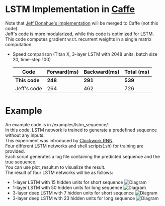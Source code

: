 # LSTM Implementation in [Caffe](http://caffe.berkeleyvision.org)
 Note that [Jeff Donahue's implementation](https://github.com/BVLC/caffe/pull/2033) will be merged to Caffe (not this code). <br />
Jeff's code is more modularized, while this code is optimized for LSTM. <br />
This code computes gradient w.r.t. recurrent weights in a single matrix computation. <br />
* Speed comparison (Titan X, 3-layer LSTM with 2048 units, batch size 20, time-step 100)

  | Code           | Forward(ms) | Backward(ms)  | Total (ms) |
  | -------------- |-------------|---------------|------------|
  | **This code**  | **248**     | **291**       | **539**    |
  | Jeff's code    | 264         | 462           | 726        |

# Example
An example code is in /examples/lstm_sequence/. <br />
In this code, LSTM network is trained to generate a predefined sequence without any inputs. <br />
This experiment was introduced by [Clockwork RNN](http://jmlr.org/proceedings/papers/v32/koutnik14.pdf). <br />
Four different LSTM networks and shell scripts(.sh) for training are provided. <br />
Each script generates a log file containing the predicted sequence and the true sequence. <br />
You can use plot_result.m to visualize the result. <br />
The result of four LSTM networks will be as follows:
  * 1-layer LSTM with 15 hidden units for short sequence
![Diagram](https://raw.githubusercontent.com/junhyukoh/caffe-lstm/master/examples/lstm_sequence/lstm-320-b320-h15.png)
  * 1-layer LSTM with 50 hidden units for long sequence
![Diagram](https://raw.githubusercontent.com/junhyukoh/caffe-lstm/master/examples/lstm_sequence/lstm-960-b320-h50.png)
  * 3-layer deep LSTM with 7 hidden units for short sequence
![Diagram](https://raw.githubusercontent.com/junhyukoh/caffe-lstm/master/examples/lstm_sequence/deep-lstm-320-b320-h7.png)
  * 3-layer deep LSTM with 23 hidden units for long sequence
![Diagram](https://raw.githubusercontent.com/junhyukoh/caffe-lstm/master/examples/lstm_sequence/deep-lstm-960-b320-h23.png)
